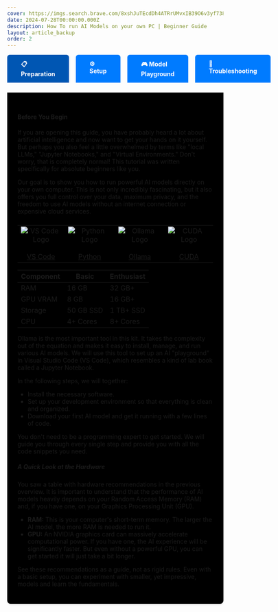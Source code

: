 ```yaml
---
cover: https://imgs.search.brave.com/8xshJuTEcdDh4ATRrUMvxIB39O6v3yf7382wqSkPcWg/rs:fit:860:0:0:0/g:ce/aHR0cHM6Ly9jZG4u/YnJhbmRmZXRjaC5p/by9pZHJSRG1aMl9G/L3cvMTgwL2gvMTgw/L3RoZW1lL2xpZ2h0/L2xvZ28ucG5nP2M9/MWJ4aWQ2NE11cDdh/Y3pld1NBWU1YJnQ9/MTc0Nzc0NDA3MTE3/OA
date: 2024-07-28T00:00:00.000Z
description: How To run AI Models on your own PC | Beginner Guide
layout: article_backup
order: 2
---
```






<style>
.ollama-navbar {
    display: flex;
    gap: 16px;
    margin-bottom: 24px;
}
.ollama-navbar-btn {
    background: #007bff;
    color: white;
    border: none;
    border-radius: 6px 6px 0 0;
    padding: 12px 32px;
    font-size: 1em;
    font-weight: bold;
    cursor: pointer;
    transition: background 0.2s;
    outline: none;
}
.ollama-navbar-btn.active,
.ollama-navbar-btn:hover {
    background: #0056b3;
}
.ollama-navbar-content {
    background: #000000ff;
    border-radius: 0 0 8px 8px;
    box-shadow: 0 2px 4px rgba(0,0,0,0.08);
    padding: 24px;
    margin-top: -2px;
    border-top: 1px solid #ddd;
}
</style>


<div class="ollama-navbar-tabs">
<input type="radio" name="ollama-tab" id="ollama-tab-0" class="ollama-tab-radio" checked>
<input type="radio" name="ollama-tab" id="ollama-tab-1" class="ollama-tab-radio">
<input type="radio" name="ollama-tab" id="ollama-tab-2" class="ollama-tab-radio">
<input type="radio" name="ollama-tab" id="ollama-tab-3" class="ollama-tab-radio">
<div class="ollama-navbar">
    <label class="ollama-navbar-btn" for="ollama-tab-0">📋 Preparation</label>
    <label class="ollama-navbar-btn" for="ollama-tab-1">⚙️ Setup</label>
    <label class="ollama-navbar-btn" for="ollama-tab-2">🎮 Model Playground</label>
    <label class="ollama-navbar-btn" for="ollama-tab-3">🔧 Troubleshooting</label>
</div>
<div class="ollama-navbar-content ollama-content-0">
        <div style="margin-top: 24px; margin-bottom: 24px;">
            <h4>Before You Begin</h4>
            <p>If you are opening this guide, you have probably heard a lot about artificial intelligence and now want to get your hands on it yourself. But perhaps you also feel a little overwhelmed by terms like "local LLMs," "Jupyter Notebooks," and "Virtual Environments." Don't worry, that is completely normal! This tutorial was written specifically for absolute beginners like you.</p>
            <p>Our goal is to show you how to run powerful AI models directly on your own computer. This is not only incredibly fascinating, but it also offers you full control over your data, maximum privacy, and the freedom to use AI models without an internet connection or expensive cloud services.</p>
        </div>
    <table>
        <tr>
            <td align="center" style="width: 180px;">
                <img src="https://imgs.search.brave.com/V2oVVCsPaNxkGlhMMz5AxhgzgEvkZRmyQf3x22R5ebQ/rs:fit:860:0:0:0/g:ce/aHR0cHM6Ly9hc3Nl/dHMuc3RpY2twbmcu/Y29tL2ltYWdlcy82/MmE3OTA2Y2U0MmQ3/MjlkOTI4YjE3NTcu/cG5n" alt="VS Code Logo" style="max-width: 100px; max-height: 80px; display: block; margin: 0 auto;">
                <br>
                <a href="https://code.visualstudio.com/download" target="_blank" rel="noopener">VS Code</a>
            </td>
            <td align="center" style="width: 180px;">
                <img src="https://www.python.org/static/community_logos/python-logo.png" alt="Python Logo" style="max-width: 100px; max-height: 80px; display: block; margin: 0 auto;">
                <br>
                <a href="https://www.python.org/downloads/" target="_blank" rel="noopener">Python</a>
            </td>
            <td align="center" style="width: 180px;">
                <img src="https://imgs.search.brave.com/8xshJuTEcdDh4ATRrUMvxIB39O6v3yf7382wqSkPcWg/rs:fit:860:0:0:0/g:ce/aHR0cHM6Ly9jZG4u/YnJhbmRmZXRjaC5p/by9pZHJSRG1aMl9G/L3cvMTgwL2gvMTgw/L3RoZW1lL2xpZ2h0/L2xvZ28ucG5nP2M9/MWJ4aWQ2NE11cDdh/Y3pld1NBWU1YJnQ9/MTc0Nzc0NDA3MTE3/OA" alt="Ollama Logo" style="max-width: 100px; max-height: 80px; display: block; margin: 0 auto;">
                <br>
                <a href="https://ollama.com/download" target="_blank" rel="noopener">Ollama</a>
            </td>
            <td align="center" style="width: 180px;">
                <img src="https://imgs.search.brave.com/zLvtdX6w_dNUl6wAzFN-0BCdZQrJu7VkSySkbESjtsc/rs:fit:860:0:0:0/g:ce/aHR0cHM6Ly91cGxv/YWQud2lraW1lZGlh/Lm9yZy93aWtpcGVk/aWEvY29tbW9ucy9i/L2I5L052aWRpYV9D/VURBX0xvZ28uanBn" alt="CUDA Logo" style="max-width: 100px; max-height: 80px; display: block; margin: 0 auto;">
                <br>
                <a href="https://developer.nvidia.com/cuda-downloads" target="_blank" rel="noopener">CUDA</a>
            </td>
        </tr>
    </table>
    <table class="w-full text-left table-auto border-separate [border-spacing:0_0.75rem]">
        <thead class="text-gray-600 uppercase text-sm font-semibold">
            <tr>
                <th class="px-6 py-3 bg-blue-100 rounded-l-2xl">Component</th>
                <th class="px-6 py-3 bg-blue-100">Basic</th>
                <th class="px-6 py-3 bg-blue-100 rounded-r-2xl">Enthusiast</th>
            </tr>
        </thead>
        <tbody class="text-gray-800 text-base">
            <tr class="bg-gray-50 hover:bg-gray-100 transition-colors duration-200 rounded-2xl">
                <td class="px-6 py-4 rounded-l-2xl">
                    <div class="font-medium">RAM</div>
                </td>
                <td class="px-6 py-4">16 GB</td>
                <td class="px-6 py-4 rounded-r-2xl">32 GB+</td>
            </tr>
            <tr class="bg-gray-50 hover:bg-gray-100 transition-colors duration-200 rounded-2xl">
                <td class="px-6 py-4 rounded-l-2xl">
                    <div class="font-medium">GPU VRAM</div>
                </td>
                <td class="px-6 py-4">8 GB</td>
                <td class="px-6 py-4 rounded-r-2xl">16 GB+</td>
            </tr>
            <tr class="bg-gray-50 hover:bg-gray-100 transition-colors duration-200 rounded-2xl">
                <td class="px-6 py-4 rounded-l-2xl">
                    <div class="font-medium">Storage</div>
                </td>
                <td class="px-6 py-4">50 GB SSD</td>
                <td class="px-6 py-4 rounded-r-2xl">1 TB+ SSD</td>
            </tr>
            <tr class="bg-gray-50 hover:bg-gray-100 transition-colors duration-200 rounded-2xl">
                <td class="px-6 py-4 rounded-l-2xl">
                    <div class="font-medium">CPU</div>
                </td>
                <td class="px-6 py-4">4+ Cores</td>
                <td class="px-6 py-4 rounded-r-2xl">8+ Cores</td>
            </tr>
        </tbody>
    </table>
    <p>     </p>
            <p>Ollama is the most important tool in this kit. It takes the complexity out of the equation and makes it easy to install, manage, and run various AI models. We will use this tool to set up an AI "playground" in Visual Studio Code (VS Code), which resembles a kind of lab book called a Jupyter Notebook.</p>
            <p>In the following steps, we will together:</p>
            <ul>
                <li>Install the necessary software.</li>
                <li>Set up your development environment so that everything is clean and organized.</li>
                <li>Download your first AI model and get it running with a few lines of code.</li>
            </ul>
            <p>You don't need to be a programming expert to get started. We will guide you through every single step and provide you with all the code snippets you need.</p>
            <h5>A Quick Look at the Hardware</h5>
            <p>You saw a table with hardware recommendations in the previous overview. It is important to understand that the performance of AI models heavily depends on your Random Access Memory (RAM) and, if you have one, on your Graphics Processing Unit (GPU).</p>
            <ul>
                <li><strong>RAM:</strong> This is your computer's short-term memory. The larger the AI model, the more RAM is needed to run it.</li>
                <li><strong>GPU:</strong> An NVIDIA graphics card can massively accelerate computational power. If you have one, the AI experience will be significantly faster. But even without a powerful GPU, you can get started it will just take a bit longer.</li>
            </ul>
            <p>See these recommendations as a guide, not as rigid rules. Even with a basic setup, you can experiment with smaller, yet impressive, models and learn the fundamentals.</p>
        </div>
<div class="ollama-navbar-content ollama-content-1">
    <h4>Installation Process</h4>
    <ol>
        <li>Install VS Code extensions: <strong>Python</strong> and <strong>Jupyter</strong> (Ctrl+Shift+X in VS Code).</li>
        <li>Create a virtual Python environment: Open folder in VS Code, use <code>Python: Create Environment</code> (Ctrl+Shift+P), select <code>Venv</code>.</li>
        <li>Install Jupyter kernel: Open terminal, run <code>pip install ipykernel</code> in your virtual environment.</li>
    </ol>
    <p>Start Ollama after installation and check if the service is running. Make sure Python and CUDA are set up correctly for optimal AI model performance. Configure your environment variables and test the installation.</p>
</div>
<div class="ollama-navbar-content ollama-content-2">
    <h4>Testing and Experimentation</h4>
    <p>Compare model requirements:</p>
    <ul>
        <li><strong>gemma3:1b</strong> – 815 MB, 4 GB RAM, Multimodal/Chat</li>
        <li><strong>mistral:7b</strong> – 4.1 GB, 8 GB RAM, Fast Chat</li>
        <li><strong>llama2:7b</strong> – 3.8 GB, 8 GB RAM, General Chat</li>
        <li><strong>codellama:7b</strong> – 3.8 GB, 8 GB RAM, Code Generation</li>
        <li><strong>deepseek-coder:33b</strong> – 18 GB, 22 GB RAM, Complex Coding</li>
        <li><strong>llama3.1:70b</strong> – 40 GB, 48 GB RAM, Advanced Reasoning</li>
    </ul>
    <ol>
        <li>Start Ollama server in a separate terminal: <code>ollama serve</code></li>
        <li>Download a model: <code>ollama pull gemma3:1b</code></li>
        <li>Run in Jupyter Notebook (VS Code):</li>

        # Ensure Ollama server is running!
        model_name = 'gemma3:1b'

        try:
            ollama.list()
            print("Ollama Server reachable.")

            response = ollama.chat(
                model=model_name,
                messages=[
                    {
                        'role': 'user',
                        'content': 'Why is the sky blue? Explain simply.',
                    },
                ]
            )
            print("\nFull response:")
            print(response)
            # Robust: Zeige die Antwort, falls das Feld existiert
            if 'message' in response and isinstance(response['message'], dict) and 'content' in response['message']:
                print("\nModel response:")
                print(response['message']['content'])
            else:
                print("\nNo valid model response found in 'message' field.")
        except Exception as e:
            print(f"\nError: {e}")
            print("Make sure 'ollama serve' is running in a separate terminal.")
</ol>   
</div>
<div class="ollama-navbar-content ollama-content-3">
    <h4>Common Issues and Solutions</h4>
    <ul>
        <li><strong>ModuleNotFoundError: No module named 'ollama'</strong><br>
            Install <code>ollama</code> in your active virtual environment: <code>pip install ollama</code>.
        </li>
        <li><strong>Slow performance or high CPU usage</strong><br>
            Try smaller models (e.g., <code>gemma3:1b</code>). For NVIDIA GPUs, ensure CUDA Toolkit is installed.
        </li>
        <li><strong>Connection to Ollama server failed</strong><br>
            Make sure <code>ollama serve</code> is running in a separate terminal. Check firewall settings for port 11434.
        </li>
        <li><strong>CUDA conflicts or GPU not detected</strong><br>
            Update NVIDIA drivers, check CUDA version with <code>nvidia-smi</code>, and restart your system if needed.
        </li>
    </ul>
    <p>Refer to documentation or forums for further help.</p>
</div>
</div>
<style>
.ollama-navbar-tabs {
  width: 100%;
}
.ollama-tab-radio {
  display: none;
}
.ollama-navbar-btn {
  /* ...bestehendes Styling... */
}
.ollama-navbar-content {
  display: none;
}
#ollama-tab-0:checked ~ .ollama-navbar .ollama-navbar-btn[for="ollama-tab-0"],
#ollama-tab-1:checked ~ .ollama-navbar .ollama-navbar-btn[for="ollama-tab-1"],
#ollama-tab-2:checked ~ .ollama-navbar .ollama-navbar-btn[for="ollama-tab-2"],
#ollama-tab-3:checked ~ .ollama-navbar .ollama-navbar-btn[for="ollama-tab-3"] {
  background: #0056b3;
}
#ollama-tab-0:checked ~ .ollama-content-0,
#ollama-tab-1:checked ~ .ollama-content-1,
#ollama-tab-2:checked ~ .ollama-content-2,
#ollama-tab-3:checked ~ .ollama-content-3 {
  display: block;
}
</style>
